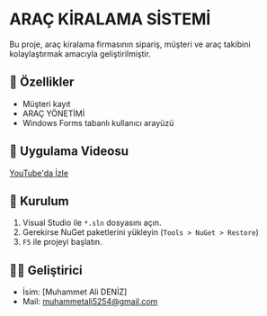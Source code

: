 # ARAÇ KİRALAMA SİSTEMİ

Bu proje, araç kiralama firmasının sipariş, müşteri ve araç takibini kolaylaştırmak amacıyla geliştirilmiştir.

## 🧩 Özellikler
- Müşteri kayıt 
- ARAÇ YÖNETİMİ
- Windows Forms tabanlı kullanıcı arayüzü

## 🎥 Uygulama Videosu
[YouTube'da İzle](https://www.youtube.com/watch?v=wGe5dEbTZUQ)


## 🔧 Kurulum
1. Visual Studio ile `*.sln` dosyasını açın.
2. Gerekirse NuGet paketlerini yükleyin (`Tools > NuGet > Restore`)
3. `F5` ile projeyi başlatın.

## 👨‍💻 Geliştirici
- İsim: [Muhammet Ali DENİZ]
- Mail: muhammetali5254@gmail.com

